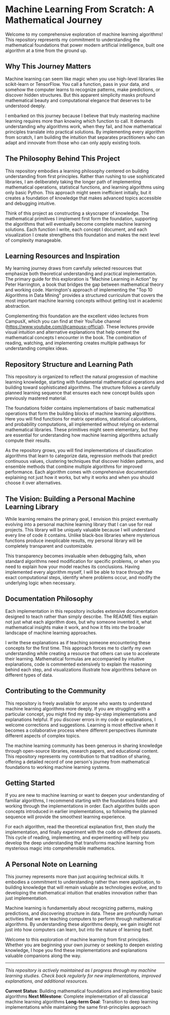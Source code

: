 # Machine Learning From Scratch: A Mathematical Journey

Welcome to my comprehensive exploration of machine learning algorithms! This repository represents my commitment to understanding the mathematical foundations that power modern artificial intelligence, built one algorithm at a time from the ground up.

## Why This Journey Matters

Machine learning can seem like magic when you use high-level libraries like scikit-learn or TensorFlow. You call a function, pass in your data, and somehow the computer learns to recognize patterns, make predictions, or discover hidden structures. But this apparent simplicity masks profound mathematical beauty and computational elegance that deserves to be understood deeply.

I embarked on this journey because I believe that truly mastering machine learning requires more than knowing which function to call. It demands understanding why algorithms work, when they fail, and how mathematical principles translate into practical solutions. By implementing every algorithm from scratch, I am building the intuition that separates practitioners who can adapt and innovate from those who can only apply existing tools.

## The Philosophy Behind This Project

This repository embodies a learning philosophy centered on building understanding from first principles. Rather than rushing to use sophisticated libraries, I am deliberately taking the longer path of implementing mathematical operations, statistical functions, and learning algorithms using only basic Python. This approach might seem inefficient initially, but it creates a foundation of knowledge that makes advanced topics accessible and debugging intuitive.

Think of this project as constructing a skyscraper of knowledge. The mathematical primitives I implement first form the foundation, supporting the algorithms that will eventually become complete machine learning solutions. Each function I write, each concept I document, and each visualization I create strengthens this foundation and makes the next level of complexity manageable.

## Learning Resources and Inspiration

My learning journey draws from carefully selected resources that emphasize both theoretical understanding and practical implementation. The primary guide for this exploration is "Machine Learning in Action" by Peter Harrington, a book that bridges the gap between mathematical theory and working code. Harrington's approach of implementing the "Top 10 Algorithms in Data Mining" provides a structured curriculum that covers the most important machine learning concepts without getting lost in academic abstraction.

Complementing this foundation are the excellent video lectures from CampusX, which you can find at their YouTube channel (https://www.youtube.com/@campusx-official). These lectures provide visual intuition and alternative explanations that help cement the mathematical concepts I encounter in the book. The combination of reading, watching, and implementing creates multiple pathways for understanding complex ideas.

## Repository Structure and Learning Path

This repository is organized to reflect the natural progression of machine learning knowledge, starting with fundamental mathematical operations and building toward sophisticated algorithms. The structure follows a carefully planned learning sequence that ensures each new concept builds upon previously mastered material.

The foundations folder contains implementations of basic mathematical operations that form the building blocks of machine learning algorithms. Here you will find functions for matrix operations, statistical calculations, and probability computations, all implemented without relying on external mathematical libraries. These primitives might seem elementary, but they are essential for understanding how machine learning algorithms actually compute their results.

As the repository grows, you will find implementations of classification algorithms that learn to categorize data, regression methods that predict continuous values, clustering techniques that discover hidden patterns, and ensemble methods that combine multiple algorithms for improved performance. Each algorithm comes with comprehensive documentation explaining not just how it works, but why it works and when you should choose it over alternatives.

## The Vision: Building a Personal Machine Learning Library

While learning remains the primary goal, I envision this project eventually evolving into a personal machine learning library that I can use for real projects. This library will be uniquely valuable because I will understand every line of code it contains. Unlike black-box libraries where mysterious functions produce inexplicable results, my personal library will be completely transparent and customizable.

This transparency becomes invaluable when debugging fails, when standard algorithms need modification for specific problems, or when you need to explain how your model reaches its conclusions. Having implemented every algorithm myself, I will be able to trace through the exact computational steps, identify where problems occur, and modify the underlying logic when necessary.

## Documentation Philosophy

Each implementation in this repository includes extensive documentation designed to teach rather than simply describe. The README files explain not just what each algorithm does, but why someone invented it, what mathematical insights make it work, and how it fits into the broader landscape of machine learning approaches.

I write these explanations as if teaching someone encountering these concepts for the first time. This approach forces me to clarify my own understanding while creating a resource that others can use to accelerate their learning. Mathematical formulas are accompanied by intuitive explanations, code is commented extensively to explain the reasoning behind each step, and visualizations illustrate how algorithms behave on different types of data.

## Contributing to the Community

This repository is freely available for anyone who wants to understand machine learning algorithms more deeply. If you are struggling with a particular concept, you might find my step-by-step implementations and explanations helpful. If you discover errors in my code or explanations, I welcome corrections and suggestions. Learning is most effective when it becomes a collaborative process where different perspectives illuminate different aspects of complex topics.

The machine learning community has been generous in sharing knowledge through open-source libraries, research papers, and educational content. This repository represents my contribution to that tradition of sharing, offering a detailed record of one person's journey from mathematical foundations to working machine learning systems.

## Getting Started

If you are new to machine learning or want to deepen your understanding of familiar algorithms, I recommend starting with the foundations folder and working through the implementations in order. Each algorithm builds upon concepts introduced in earlier implementations, so following the planned sequence will provide the smoothest learning experience.

For each algorithm, read the theoretical explanation first, then study the implementation, and finally experiment with the code on different datasets. This cycle of reading, implementing, and experimenting will help you develop the deep understanding that transforms machine learning from mysterious magic into comprehensible mathematics.

## A Personal Note on Learning

This journey represents more than just acquiring technical skills. It embodies a commitment to understanding rather than mere application, to building knowledge that will remain valuable as technologies evolve, and to developing the mathematical intuition that enables innovation rather than just implementation.

Machine learning is fundamentally about recognizing patterns, making predictions, and discovering structure in data. These are profoundly human activities that we are teaching computers to perform through mathematical algorithms. By understanding these algorithms deeply, we gain insight not just into how computers can learn, but into the nature of learning itself.

Welcome to this exploration of machine learning from first principles. Whether you are beginning your own journey or seeking to deepen existing knowledge, I hope you find these implementations and explanations valuable companions along the way.

---

_This repository is actively maintained as I progress through my machine learning studies. Check back regularly for new implementations, improved explanations, and additional resources._

**Current Status**: Building mathematical foundations and implementing basic algorithms
**Next Milestone**: Complete implementation of all classical machine learning algorithms
**Long-term Goal**: Transition to deep learning implementations while maintaining the same first-principles approach
